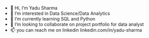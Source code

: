 - 👋 Hi, I’m Yadu Sharma 
- 👀 I’m interested in Data Science/Data Analytics 
- 🌱 I’m currently learning SQL and Python 
- 💞️ I’m looking to collaborate on project portfolio for data analyst  
- 📫 you can reach me on linkedin linkedin.com/in/yadu-sharma 
 
<!---
yadus1111/yadus1111 is a ✨ special ✨ repository because its `README.md` (this file) appears on your GitHub profile.
You can click the Preview link to take a look at your changes.
--->
